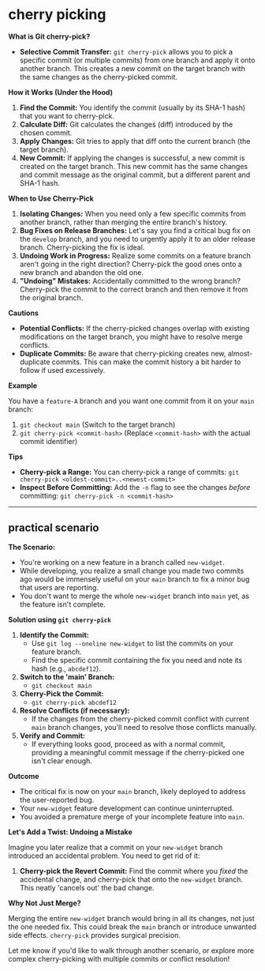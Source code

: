 # cherry picking

**What is Git cherry-pick?**

* **Selective Commit Transfer:** `git cherry-pick` allows you to pick a specific commit (or multiple commits) from one branch and apply it onto another branch. This creates a new commit on the target branch with the same changes as the cherry-picked commit.

**How it Works (Under the Hood)**

1. **Find the Commit:** You identify the commit (usually by its SHA-1 hash) that you want to cherry-pick.
2. **Calculate Diff:** Git calculates the changes (diff) introduced by the chosen commit.
3. **Apply Changes:** Git tries to apply that diff onto the current branch (the target branch).
4. **New Commit:** If applying the changes is successful, a new commit is created on the target branch. This new commit has the same changes and commit message as the original commit, but a different parent and SHA-1 hash.

**When to Use Cherry-Pick**

1. **Isolating Changes:** When you need only a few specific commits from another branch, rather than merging the entire branch's history.
2. **Bug Fixes on Release Branches:** Let's say you find a critical bug fix on the `develop` branch, and you need to urgently apply it to an older release branch. Cherry-picking the fix is ideal.
3. **Undoing Work in Progress:** Realize some commits on a feature branch aren't going in the right direction? Cherry-pick the good ones onto a new branch and abandon the old one.
4. **"Undoing" Mistakes:** Accidentally committed to the wrong branch? Cherry-pick the commit to the correct branch and then remove it from the original branch.

**Cautions**

* **Potential Conflicts:** If the cherry-picked changes overlap with existing modifications on the target branch, you might have to resolve merge conflicts.
* **Duplicate Commits:** Be aware that cherry-picking creates new, almost-duplicate commits. This can make the commit history a bit harder to follow if used excessively.

**Example**

You have a `feature-A` branch and you want one commit from it on your `main` branch:

1. `git checkout main` (Switch to the target branch)
2. `git cherry-pick <commit-hash>` (Replace `<commit-hash>` with the actual commit identifier)

**Tips**

* **Cherry-pick a Range:** You can cherry-pick a range of commits: `git cherry-pick <oldest-commit>..<newest-commit>`
* **Inspect Before Committing:** Add the `-n` flag to see the changes _before_ committing: `git cherry-pick -n <commit-hash>`

***

## practical scenario



**The Scenario:**

* You're working on a new feature in a branch called `new-widget`.
* While developing, you realize a small change you made two commits ago would be immensely useful on your `main` branch to fix a minor bug that users are reporting.
* You don't want to merge the whole `new-widget` branch into `main` yet, as the feature isn't complete.

**Solution using `git cherry-pick`**

1. **Identify the Commit:**
   * Use `git log --oneline new-widget` to list the commits on your feature branch.
   * Find the specific commit containing the fix you need and note its hash (e.g., `abcdef12`).
2. **Switch to the 'main' Branch:**
   * `git checkout main`
3. **Cherry-Pick the Commit:**
   * `git cherry-pick abcdef12`
4. **Resolve Conflicts (if necessary):**
   * If the changes from the cherry-picked commit conflict with current `main` branch changes, you'll need to resolve those conflicts manually.
5. **Verify and Commit:**
   * If everything looks good, proceed as with a normal commit, providing a meaningful commit message if the cherry-picked one isn't clear enough.

**Outcome**

* The critical fix is now on your `main` branch, likely deployed to address the user-reported bug.
* Your `new-widget` feature development can continue uninterrupted.
* You avoided a premature merge of your incomplete feature into `main`.

**Let's Add a Twist: Undoing a Mistake**

Imagine you later realize that a commit on your `new-widget` branch introduced an accidental problem. You need to get rid of it:

1. **Cherry-pick the Revert Commit:** Find the commit where you _fixed_ the accidental change, and cherry-pick that onto the `new-widget` branch. This neatly 'cancels out' the bad change.

**Why Not Just Merge?**

Merging the entire `new-widget` branch would bring in all its changes, not just the one needed fix. This could break the `main` branch or introduce unwanted side effects. `cherry-pick` provides surgical precision.

Let me know if you'd like to walk through another scenario, or explore more complex cherry-picking with multiple commits or conflict resolution!
